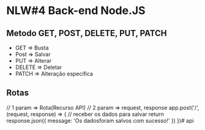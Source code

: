 # NLW#4 Back-end Node.JS

## Metodo GET, POST, DELETE, PUT, PATCH

 * GET => Busta
 * Post => Salvar
 * PUT => Alterar 
 * DELETE => Deletar
 * PATCH => Alteração específica

## Rotas

  // 1 param => Rota(Recurso API)
  // 2 param => request, response
app.post('/', (request, response) => {
  // receber os dados para salvar
  return response.json({ message: 'Os dadosforam salvos com sucesso!' })
})# api
